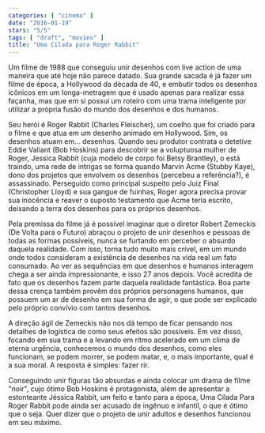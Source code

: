```yaml
---
categories: [ "cinema" ]
date: "2016-01-19"
stars: "5/5"
tags: [ "draft", "movies" ]
title: "Uma Cilada para Roger Rabbit"
---
```

Um filme de 1988 que conseguiu unir desenhos com live action de uma
maneira que até hoje não parece datado. Sua grande sacada é já fazer
um filme de época, a Hollywood da década de 40, e embutir todos os
desenhos icônicos em um longa-metragem que é usado apenas para realizar
essa façanha, mas que em si possui um roteiro com uma trama inteligente
por utilizar a própria fusão do mundo dos desenhos e dos humanos.

Seu herói é Roger Rabbit (Charles Fleischer), um coelho que foi criado
para o filme e que atua em um desenho animado em Hollywood. Sim, os
desenhos atuam em... desenhos. Quando seu produtor contrata o detetive
Eddie Valiant (Bob Hoskins) para descobrir se a voluptuosa mulher de
Roger, Jessica Rabbit (cuja modelo de corpo foi Betsy Brantley), o está
traindo, uma rede de intrigas se forma quando Marvin Acme (Stubby Kaye),
dono dos projetos que envolvem os desenhos (percebeu a referência?),
é assassinado. Perseguido como principal suspeito pelo Juiz Final
(Christopher Lloyd) e sua gangue de fuinhas, Roger agora precisa provar
sua inocência e reaver o suposto testamento que Acme teria escrito,
deixando a terra dos desenhos para os próprios desenhos.

Pela premissa do filme já é possível imaginar que o diretor Robert
Zemeckis (De Volta para o Futuro) abraçou o projeto de unir desenhos e
pessoas de todas as formas possíveis, nunca se furtando em perceber o
absurdo daquela realidade. Com isso, torna tudo muito mais crível, em
um mundo onde todos consideram a existência de desenhos na vida real um
fato consumado. Ao ver as sequências em que desenhos e humanos interagem
chega a ser ainda impressionante, e isso 27 anos depois. Você acredita
de fato que os desenhos fazem parte daquela realidade fantástica. Boa
parte dessa crença também provêm dos próprios personagens humanos,
que possuem um ar de desenho em sua forma de agir, o que pode ser
explicado pelo próprio convívio com tantos desenhos.

A direção ágil de Zemeckis não nos dá tempo de ficar pensando
nos detalhes de logística de como seus efeitos são possíveis. Em vez
disso, focando em sua trama e a levando em ritmo acelerado em um clima de
eterna urgência, conhecemos o mundo dos desenhos, como eles funcionam,
se podem morrer, se podem matar, e, o mais importante, qual é a sua
moral. A resposta é simples: fazer rir.

Conseguindo unir figuras tão absurdas e ainda colocar um drama de filme
"noir", cujo ótimo Bob Hoskins é protagonista, além de apresentar a
estonteante Jéssica Rabbit, um feito e tanto para a época, Uma Cilada
Para Roger Rabbit pode ainda ser acusado de ingênuo e infantil, o que
é ótimo que o seja. Quer dizer que o projeto de unir adultos e desenhos
funcionou em seu máximo.
